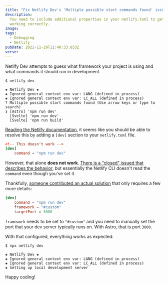 ```yaml
---
title: "Fix Netlify Dev's 'Multiple possible start commands found' issue"
description:
  You need to include additional properties in your netlify.toml to get it
  working correctly.
image:
tags:
  - Debugging
  - Netlify
pubDate: 2022-11-29T11:40:33.833Z
verse:
---
```


Netlify Dev attempts to guess what framework your project is using and what
commands it should run in development.

```shell
$ netlify dev

◈ Netlify Dev ◈
◈ Ignored general context env var: LANG (defined in process)
◈ Ignored general context env var: LC_ALL (defined in process)
? Multiple possible start commands found (Use arrow keys or type to search)
❯ [Astro] 'npm run dev'
  [Svelte] 'npm run dev'
  [Svelte] 'npm run build'
```

[Reading the Netlify documentation](https://docs.netlify.com/configure-builds/file-based-configuration/#netlify-dev),
it seems like you should be able to resolve this by adding a `[dev]` section to
your `netlify.toml` file.

```toml
<!-- This doesn't work -->
[dev]
    command = "npm run dev"
```

However, that alone **does not work**.
[There is a "closed" issued that describes the behavior](https://github.com/netlify/cli/issues/410),
but essentially the Netlify CLI doesn't read the `command` even though you've
set it.

Thankfully,
[someone contributed an actual solution](https://github.com/netlify/cli/issues/410#issuecomment-1046147453)
that only requires a few more details:

```toml
[dev]
    command = "npm run dev"
    framework = "#custom"
    targetPort = 3000
```

`framework` needs to be set to `"#custom"` and you need to manually set the port
that your dev server typically runs on. With Astro, that is port `3000`.

With that configured, everything works as expected:

```shell
$ npx netlify dev

◈ Netlify Dev ◈
◈ Ignored general context env var: LANG (defined in process)
◈ Ignored general context env var: LC_ALL (defined in process)
◈ Setting up local development server
```

Happy coding!
